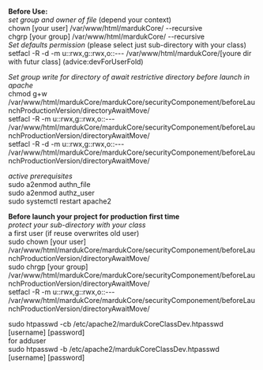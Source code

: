 **Before Use:**<br>
*set group and owner of file* (depend your context)<br>
chown [your user] /var/www/html/mardukCore/ --recursive <br>
chgrp [your group] /var/www/html/mardukCore/ --recursive <br>
*Set defaults permission* (please select just sub-directory with your class)<br>
setfacl -R -d -m u::rwx,g::rwx,o::--- /var/www/html/mardukCore/[youre dir with futur class] (advice:devForUserFold)<br>

*Set group write for directory of await restrictive directory before launch in apache*<br>
chmod g+w /var/www/html/mardukCore/mardukCore/securityComponement/beforeLaunchProductionVersion/directoryAwaitMove/<br>
setfacl -R -m u::rwx,g::rwx,o::--- /var/www/html/mardukCore/mardukCore/securityComponement/beforeLaunchProductionVersion/directoryAwaitMove/<br>
setfacl -R -d -m u::rwx,g::rwx,o::--- /var/www/html/mardukCore/mardukCore/securityComponement/beforeLaunchProductionVersion/directoryAwaitMove/<br>


*active prerequisites*<br>
sudo a2enmod authn_file<br>
sudo a2enmod authz_user<br>
sudo systemctl restart apache2<br>



**Before launch your project for production first time**<br>
*protect your sub-directory with your class*<br>
a first user (if reuse overwrites old user)<br>
sudo chown [your user] /var/www/html/mardukCore/mardukCore/securityComponement/beforeLaunchProductionVersion/directoryAwaitMove/<br>
sudo chrgp [your group] /var/www/html/mardukCore/mardukCore/securityComponement/beforeLaunchProductionVersion/directoryAwaitMove/<br>
setfacl -R -m u::rwx,g::rwx,o::--- /var/www/html/mardukCore/mardukCore/securityComponement/beforeLaunchProductionVersion/directoryAwaitMove/<br>

sudo htpasswd -cb /etc/apache2/mardukCoreClassDev.htpasswd [username] [password]<br>
for adduser<br>
sudo htpasswd -b /etc/apache2/mardukCoreClassDev.htpasswd [username] [password]<br>

